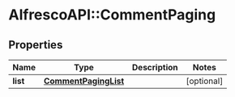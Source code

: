 # AlfrescoAPI::CommentPaging

## Properties
Name | Type | Description | Notes
------------ | ------------- | ------------- | -------------
**list** | [**CommentPagingList**](CommentPagingList.md) |  | [optional] 


